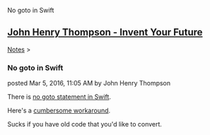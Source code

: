 No goto in Swift 

[John Henry Thompson - Invent Your Future](../index.html)
---------------------------------------------------------

    

[Notes](../notes.html)‎ > ‎

### No goto in Swift

posted Mar 5, 2016, 11:05 AM by John Henry Thompson

There is [no goto statement in Swift](https://developer.apple.com/library/ios/documentation/Swift/Conceptual/Swift_Programming_Language/ControlFlow.html).

Here's a [cumbersome workaround](https://gist.github.com/harlanhaskins/2279e8eed15dbf63b2d2).

Sucks if you have old code that you'd like to convert.

